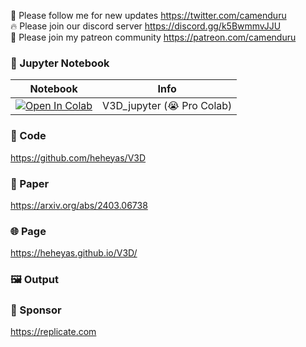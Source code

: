 🐣 Please follow me for new updates https://twitter.com/camenduru <br />
🔥 Please join our discord server https://discord.gg/k5BwmmvJJU <br />
🥳 Please join my patreon community https://patreon.com/camenduru <br />

### 🍊 Jupyter Notebook

| Notebook | Info
| --- | --- |
[![Open In Colab](https://colab.research.google.com/assets/colab-badge.svg)](https://colab.research.google.com/github/camenduru/V3D-jupyter/blob/main/V3D_jupyter.ipynb) | V3D_jupyter (😭 Pro Colab)

### 🧬 Code
https://github.com/heheyas/V3D

### 📄 Paper
https://arxiv.org/abs/2403.06738

### 🌐 Page
https://heheyas.github.io/V3D/

### 🖼 Output


### 🏢 Sponsor
https://replicate.com
